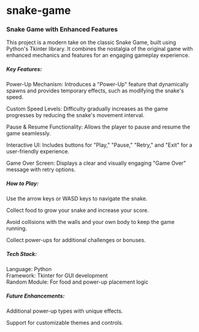 # snake-game
<h3>Snake Game with Enhanced Features</h3>
This project is a modern take on the classic Snake Game, built using Python's Tkinter library. It combines the nostalgia of the original game with enhanced mechanics and features for an engaging gameplay experience.<br>

<h5>Key Features:</h5>
Power-Up Mechanism: Introduces a "Power-Up" feature that dynamically spawns and provides temporary effects, such as modifying the snake's speed.<br>

Custom Speed Levels: Difficulty gradually increases as the game progresses by reducing the snake's movement interval.<br>

Pause & Resume Functionality: Allows the player to pause and resume the game seamlessly.<br>

Interactive UI: Includes buttons for "Play," "Pause," "Retry," and "Exit" for a user-friendly experience.<br>

Game Over Screen: Displays a clear and visually engaging "Game Over" message with retry options.<br>

<h5>How to Play:</h5>
Use the arrow keys or WASD keys to navigate the snake.<br>

Collect food to grow your snake and increase your score.<br>

Avoid collisions with the walls and your own body to keep the game running.<br>

Collect power-ups for additional challenges or bonuses.<br>

<h5>Tech Stack:</h5>
Language: Python<br>
Framework: Tkinter for GUI development<br>
Random Module: For food and power-up placement logic<br>

<h5>Future Enhancements:</h5>
Additional power-up types with unique effects.<br>

Support for customizable themes and controls.<br>
